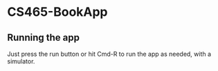 # CS465-BookApp


## Running the app

Just press the run button or hit Cmd-R to run the app as needed, with a simulator.
